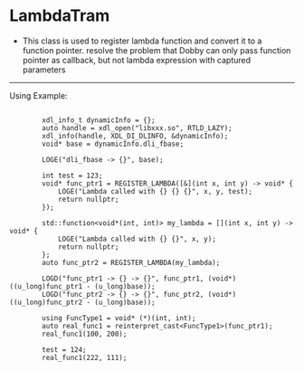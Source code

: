 # LambdaTram

- This class is used to register lambda function and convert it to a function pointer.
resolve the problem that Dobby can only pass function pointer as callback, but not lambda expression with captured parameters

---

Using Example:

```

        xdl_info_t dynamicInfo = {};
        auto handle = xdl_open("libxxx.so", RTLD_LAZY);
        xdl_info(handle, XDL_DI_DLINFO, &dynamicInfo);
        void* base = dynamicInfo.dli_fbase;

        LOGE("dli_fbase -> {}", base);

        int test = 123;
        void* func_ptr1 = REGISTER_LAMBDA([&](int x, int y) -> void* {
            LOGE("Lambda called with {} {} {}", x, y, test);
            return nullptr;
        });

        std::function<void*(int, int)> my_lambda = [](int x, int y) -> void* {
            LOGE("Lambda called with {} {}", x, y);
            return nullptr;
        };
        auto func_ptr2 = REGISTER_LAMBDA(my_lambda);

        LOGD("func_ptr1 -> {} -> {}", func_ptr1, (void*)((u_long)func_ptr1 - (u_long)base));
        LOGD("func_ptr2 -> {} -> {}", func_ptr2, (void*)((u_long)func_ptr2 - (u_long)base));

        using FuncType1 = void* (*)(int, int);
        auto real_func1 = reinterpret_cast<FuncType1>(func_ptr1);
        real_func1(100, 200);

        test = 124;
        real_func1(222, 111);

```
